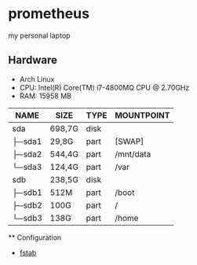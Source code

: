 # prometheus

my personal laptop

## Hardware

* Arch Linux
* CPU: Intel(R) Core(TM) i7-4800MQ CPU @ 2.70GHz
* RAM: 15958 MB 

|NAME   |SIZE  |TYPE|MOUNTPOINT|
|-------|------|----|----------|
|sda    |698,7G|disk|| 
├─sda1  | 29,8G|part|[SWAP]|
├─sda2  |544,4G|part| /mnt/data|
└─sda3  |124,4G|part| /var|
sdb     |238,5G|disk| |
├─sdb1  |512M  |part| /boot|
├─sdb2  |100G  |part| /|
└─sdb3  |138G  |part| /home|

** Configuration

* [fstab](network/prometheus/etc/fstab)
